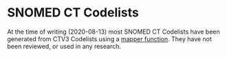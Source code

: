 # SNOMED CT Codelists

At the time of writing (2020-08-13) most SNOMED CT Codelists have been generated from CTV3 Codelists using a [mapper function](https://github.com/opensafely/opencodelists/blob/master/mappings/ctv3sctmap2/mappers.py).
They have not been reviewed, or used in any research.
